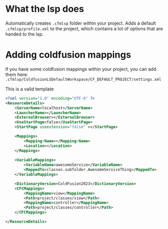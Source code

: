 # What the lsp does

Automatically creates `.cfmlsp` folder within your project.
Adds a default `.cfmlsp/profile.xml` to the project, which contains a lot of options that are handed to the lsp.


# Adding coldfusion mappings

If you have some coldfusion mappings within your project, you can add them here:
`.cfmlsp/ColdfusionLSDefaultWorkspace/CF_DEFAULT_PROJECT/settings.xml`

This is a valid template
```xml
<?xml version="1.0" encoding="UTF-8" ?>
<ResourceDetails>
	<ServerName>localhost</ServerName>
	<LauncherName></LauncherName>
	<ExternalBrowser></ExternalBrowser>
	<UseStartPage>false</UseStartPage>
	<StartPage useextension="false" ></StartPage>

	<Mappings>
		<Mapping-Name></Mapping-Name>
		<Location></Location>
	</Mappings>
	
	<VariableMappings>
		<VariableName>awesomeService</VariableName>
		<MappedTo>classes.subfolder.AwesomeServiceThing</MappedTo>
	</VariableMappings>

	<DictionaryVersion>ColdFusion2023</DictionaryVersion>
	<CFCMappings>
		<MappingName>view</MappingName>
		<Path>project/classes/view</Path>
		<MappingName>controller</MappingName>
		<Path>project/classes/controller</Path>
	</CFCMappings>

</ResourceDetails>
```
